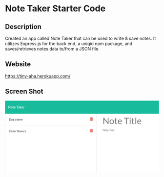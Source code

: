 # Note Taker Starter Code

## Description
Created an app called Note Taker that can be used to write & save notes. It utilizes Express.js for the back end, a uniqid npm package, and saves/retrieves notes data to/from a JSON file.

## Website
https://tiny-aha.herokuapp.com/

## Screen Shot
![](/public/assets/images/screencapture-localhost-3001-notes-2020-06-17-19_19_07.png)